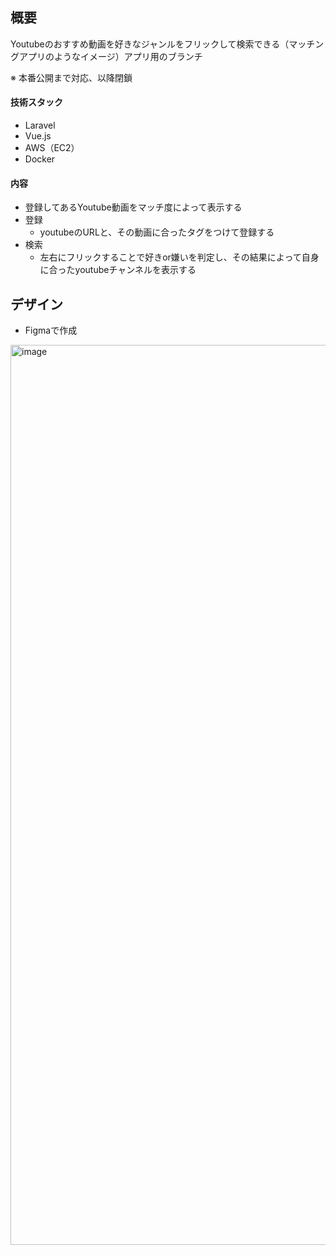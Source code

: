 ## 概要
Youtubeのおすすめ動画を好きなジャンルをフリックして検索できる（マッチングアプリのようなイメージ）アプリ用のブランチ

※ 本番公開まで対応、以降閉鎖

#### 技術スタック
- Laravel
- Vue.js
- AWS（EC2）
- Docker

#### 内容
- 登録してあるYoutube動画をマッチ度によって表示する
- 登録
  - youtubeのURLと、その動画に合ったタグをつけて登録する
- 検索
  - 左右にフリックすることで好きor嫌いを判定し、その結果によって自身に合ったyoutubeチャンネルを表示する

## デザイン
- Figmaで作成
<img width="1440" alt="image" src="https://github.com/oinari100/yourtuber/assets/69799366/7bae38da-f57f-44b8-9b43-321c44a42f69">

